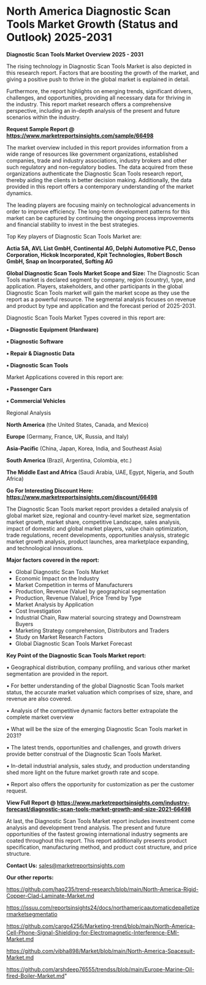 # North America Diagnostic Scan Tools Market Growth (Status and Outlook) 2025-2031

<Strong> Diagnostic Scan Tools Market Overview 2025 - 2031</strong>

The rising technology in Diagnostic Scan Tools Market is also depicted in this research report. Factors that are boosting the growth of the market, and giving a positive push to thrive in the global market is explained in detail.

Furthermore, the report highlights on emerging trends, significant drivers, challenges, and opportunities, providing all necessary data for thriving in the industry. This report market research offers a comprehensive perspective, including an in-depth analysis of the present and future scenarios within the industry.

<strong>Request Sample Report @ <a href=https://www.marketreportsinsights.com/sample/66498>https://www.marketreportsinsights.com/sample/66498</a></strong>

The market overview included in this report provides information from a wide range of resources like government organizations, established companies, trade and industry associations, industry brokers and other such regulatory and non-regulatory bodies. The data acquired from these organizations authenticate the Diagnostic Scan Tools research report, thereby aiding the clients in better decision making. Additionally, the data provided in this report offers a contemporary understanding of the market dynamics.

The leading players are focusing mainly on technological advancements in order to improve efficiency. The long-term development patterns for this market can be captured by continuing the ongoing process improvements and financial stability to invest in the best strategies.

Top Key players of Diagnostic Scan Tools Market are:

<strong>Actia SA, AVL List GmbH, Continental AG, Delphi Automotive PLC, Denso Corporation, Hickok Incorporated, Kpit Technologies, Robert Bosch GmbH, Snap on Incorporated, Softing AG</strong>

<strong><b>Global Diagnostic Scan Tools Market Scope and Size:</b></strong>
The Diagnostic Scan Tools market is declared segment by company, region (country), type, and application. Players, stakeholders, and other participants in the global Diagnostic Scan Tools market will gain the market scope as they use the report as a powerful resource. The segmental analysis focuses on revenue and product by type and application and the forecast period of 2025-2031.

Diagnostic Scan Tools Market Types covered in this report are:

<strong>• Diagnostic Equipment (Hardware)

• Diagnostic Software

• Repair & Diagnostic Data

• Diagnostic Scan Tools</strong>

Market Applications covered in this report are:

<strong>• Passenger Cars

• Commercial Vehicles</strong> 

Regional Analysis

<strong>North America</strong> (the United States, Canada, and Mexico)

<strong>Europe</strong> (Germany, France, UK, Russia, and Italy)

<strong>Asia-Pacific</strong> (China, Japan, Korea, India, and Southeast Asia)

<strong>South America</strong> (Brazil, Argentina, Colombia, etc.)

<strong>The Middle East and Africa</strong> (Saudi Arabia, UAE, Egypt, Nigeria, and South Africa)

<strong>Go For Interesting Discount Here: <a href=https://www.marketreportsinsights.com/discount/66498>https://www.marketreportsinsights.com/discount/66498</a></strong>

The Diagnostic Scan Tools market report provides a detailed analysis of global market size, regional and country-level market size, segmentation market growth, market share, competitive Landscape, sales analysis, impact of domestic and global market players, value chain optimization, trade regulations, recent developments, opportunities analysis, strategic market growth analysis, product launches, area marketplace expanding, and technological innovations.

<strong><b>Major factors covered in the report:</b></strong>
<ul>
  <li>Global Diagnostic Scan Tools Market </li>
  <li>Economic Impact on the Industry</li>
  <li>Market Competition in terms of Manufacturers</li>
  <li>Production, Revenue (Value) by geographical segmentation</li>
  <li>Production, Revenue (Value), Price Trend by Type</li>
  <li>Market Analysis by Application</li>
  <li>Cost Investigation</li>
  <li>Industrial Chain, Raw material sourcing strategy and Downstream Buyers</li>
  <li>Marketing Strategy comprehension, Distributors and Traders</li>
  <li>Study on Market Research Factors</li>
  <li>Global Diagnostic Scan Tools Market Forecast</li>
</ul>

<strong><b>Key Point of the Diagnostic Scan Tools Market report:</b></strong>

• Geographical distribution, company profiling, and various other market segmentation are provided in the report.

• For better understanding of the global Diagnostic Scan Tools market status, the accurate market valuation which comprises of size, share, and revenue are also covered.

• Analysis of the competitive dynamic factors better extrapolate the complete market overview

• What will be the size of the emerging Diagnostic Scan Tools market in 2031?

• The latest trends, opportunities and challenges, and growth drivers provide better construal of the Diagnostic Scan Tools Market.

• In-detail industrial analysis, sales study, and production understanding shed more light on the future market growth rate and scope.

• Report also offers the opportunity for customization as per the customer request.

<strong><b>View Full Report @ <a href=https://www.marketreportsinsights.com/industry-forecast/diagnostic-scan-tools-market-growth-and-size-2021-66498>https://www.marketreportsinsights.com/industry-forecast/diagnostic-scan-tools-market-growth-and-size-2021-66498</a></b></strong>


At last, the Diagnostic Scan Tools Market report includes investment come analysis and development trend analysis. The present and future opportunities of the fastest growing international industry segments are coated throughout this report. This report additionally presents product specification, manufacturing method, and product cost structure, and price structure.

<strong>Contact Us:</strong>
sales@marketreportsinsights.com

<strong>Our other reports:</strong>

<a href=https://github.com/haq235/trend-research/blob/main/North-America-Rigid-Copper-Clad-Laminate-Market.md>https://github.com/haq235/trend-research/blob/main/North-America-Rigid-Copper-Clad-Laminate-Market.md</a>

<a href=https://issuu.com/reportsinsights24/docs/northamericaautomaticdepalletizermarketsegmentatio>https://issuu.com/reportsinsights24/docs/northamericaautomaticdepalletizermarketsegmentatio</a>

<a href=https://github.com/cargo4256/Marketing-trend/blob/main/North-America-Cell-Phone-Signal-Shielding-for-Electromagnetic-Interference-EMI-Market.md>https://github.com/cargo4256/Marketing-trend/blob/main/North-America-Cell-Phone-Signal-Shielding-for-Electromagnetic-Interference-EMI-Market.md</a>

<a href=https://github.com/vibha898/Market/blob/main/North-America-Spacesuit-Market.md>https://github.com/vibha898/Market/blob/main/North-America-Spacesuit-Market.md</a>

<a href=https://github.com/arshdeep76555/trendss/blob/main/Europe-Marine-Oil-fired-Boiler-Market.md>https://github.com/arshdeep76555/trendss/blob/main/Europe-Marine-Oil-fired-Boiler-Market.md</a>"
